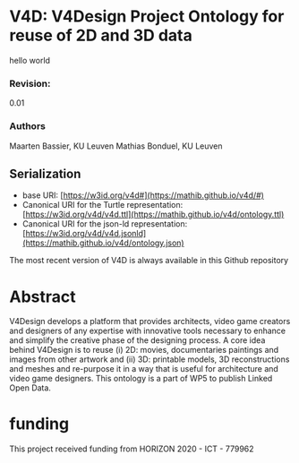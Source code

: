 # V4D: V4Design Project Ontology for reuse of 2D and 3D data
hello world

### Revision:
0.01

### Authors
Maarten Bassier, KU Leuven
Mathias Bonduel, KU Leuven

## Serialization
* base URI: [https://w3id.org/v4d#](https://mathib.github.io/v4d/#)
* Canonical URI for the Turtle representation: [https://w3id.org/v4d/v4d.ttl](https://mathib.github.io/v4d/ontology.ttl)
* Canonical URI for the json-ld representation: [https://w3id.org/v4d/v4d.jsonld](https://mathib.github.io/v4d/ontology.json)

The most recent version of V4D is always available in this Github repository

# Abstract
V4Design develops a platform that provides architects, video game creators and designers of any expertise with innovative tools necessary to enhance and simplify the creative phase of the designing process. A core idea behind V4Design is to reuse (i) 2D: movies, documentaries paintings and images from other artwork and (ii) 3D: printable models, 3D reconstructions and meshes and re-purpose it in a way that is useful for architecture and video game designers. This ontology is a part of WP5 to publish Linked Open Data.

# funding
This project received funding from HORIZON 2020 - ICT - 779962
